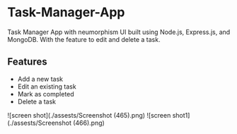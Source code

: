 # Task-Manager-App
Task Manager App with neumorphism UI built using Node.js, Express.js, and MongoDB. With the feature to edit and delete a task.

## Features
- Add a new task
- Edit an existing task
- Mark as completed
- Delete a task

![screen shot](./assests/Screenshot (465).png)
![screen shot1](./assests/Screenshot (466).png)
